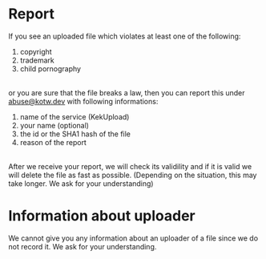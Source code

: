 # Report
If you see an uploaded file which violates at least one of the following:
1. copyright
2. trademark
3. child pornography
   
<br>
or you are sure that the file breaks a law, then you can report this under <a href="mailto:abuse@kotw.dev">abuse@kotw.dev</a> with following informations:

1. name of the service (KekUpload)
2. your name (optional)
3. the id or the SHA1 hash of the file
4. reason of the report

<br>
After we receive your report, we will check its validility and if it is valid we will delete the file as fast as possible. (Depending on the situation, this may take longer. We ask for your understanding)

<br>

# Information about uploader
We cannot give you any information about an uploader of a file since we do not record it. We ask for your understanding.